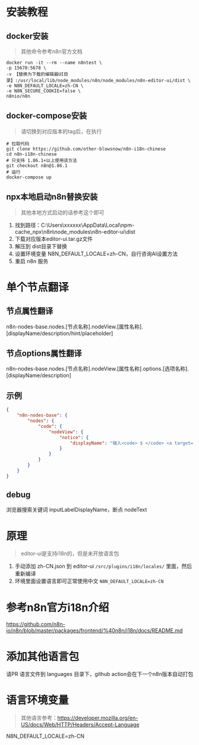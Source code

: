 
# 安装教程
## docker安装
> 其他命令参考n8n官方文档
```shell
docker run -it --rm --name n8ntest \
-p 15678:5678 \
-v 【替换为下载的编辑器UI目录】:/usr/local/lib/node_modules/n8n/node_modules/n8n-editor-ui/dist \
-e N8N_DEFAULT_LOCALE=zh-CN \
-e N8N_SECURE_COOKIE=false \
n8nio/n8n
```

## docker-compose安装
> 请切换到对应版本的tag后，在执行
```shell
# 拉取代码
git clone https://github.com/other-blowsnow/n8n-i18n-chinese
cd n8n-i18n-chinese
# 只支持 1.86.1+以上使用该方法
git checkout n8n@1.86.1
# 运行
docker-compose up
``` 

## npx本地启动n8n替换安装
> 其他本地方式启动的话参考这个即可
1. 找到路径：C:\Users\xxxxxx\AppData\Local\npm-cache\_npx\n8n\node_modules\n8n-editor-ui\dist
2. 下载对应版本editor-ui.tar.gz文件
4. 解压到 dist目录下替换
5. 设置环境变量 N8N_DEFAULT_LOCALE=zh-CN，自行咨询AI设置方法
6. 重启 n8n 服务

# 单个节点翻译
## 节点属性翻译
n8n-nodes-base.nodes.[节点名称].nodeView.[属性名称].[displayName/description/hint/placeholder]
## 节点options属性翻译
n8n-nodes-base.nodes.[节点名称].nodeView.[属性名称].options.[选项名称].[displayName/description]
## 示例
```json
{
    "n8n-nodes-base": {
        "nodes": {
            "code": {
                "nodeView": {
                    "notice": {
                        "displayName": "输入<code> $ </code> <a target=\"_ blank\" href=\"https: //docs.n8n.io/code-examples/methods-variables-reference--reference/\">特殊vars/methods </a>。通过使用<code> console.log()</code>语句进行调试，并在浏览器控制台中查看其输出。"
                    }
                }
            }
        }
    }
}
```
## debug
浏览器搜索关键词 inputLabelDisplayName，断点 nodeText

# 原理
> editor-ui是支持i18n的，但是未开放语言包

1. 手动添加 zh-CN.json 到 editor-ui `/src/plugins/i18n/locales/` 里面，然后重新编译
2. 环境里面设置语言即可正常使用中文  `N8N_DEFAULT_LOCALE=zh-CN`

# 参考n8n官方i18n介绍
https://github.com/n8n-io/n8n/blob/master/packages/frontend/%40n8n/i18n/docs/README.md

# 添加其他语言包
请PR 语言文件到 languages 目录下，github action会在下一个n8n版本自动打包

# 语言环境变量
> 其他语言参考：https://developer.mozilla.org/en-US/docs/Web/HTTP/Headers/Accept-Language

N8N_DEFAULT_LOCALE=zh-CN
